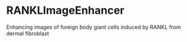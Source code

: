 # RANKLImageEnhancer
Enhancing images of foreign body giant cells induced by RANKL from dermal fibroblast 
